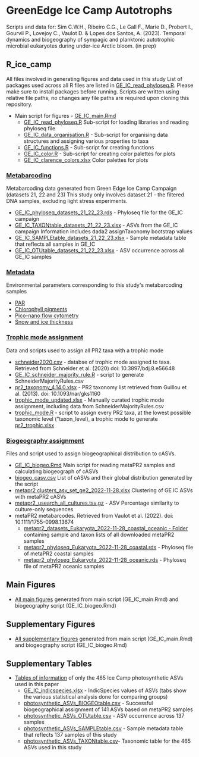 # GreenEdge Ice Camp Autotrophs

Scripts and data for: 
Sim C.W.H., Ribeiro C.G., Le Gall F., Marie D., Probert I., Gourvil P., Lovejoy C., Vaulot D. & Lopes dos Santos, A. (2023). Temporal dynamics and biogeography of sympagic and planktonic autotrophic microbial eukaryotes during under-ice Arctic bloom. (in prep) 

## R_ice_camp
All files involved in generating figures and data used in this study
List of packages used across all R files are listed in  [GE_IC_read_phyloseq.R](https://github.com/clarencesimple/SIM_GreenEdge_IceCamp/blob/main/R_ice_camp/GE_IC_read_phyloseq.R). Please make sure to install packages before running. Scripts are written using relative file paths, no changes any file paths are required upon cloning this repository.

* Main script for figures - [GE_IC_main.Rmd](https://github.com/clarencesimple/SIM_GreenEdge_IceCamp/blob/main/R_ice_camp/GE_IC_main.Rmd)
     * [GE_IC_read_phyloseq.R](https://github.com/clarencesimple/SIM_GreenEdge_IceCamp/blob/main/R_ice_camp/GE_IC_read_phyloseq.R) Sub-script for loading libraries and reading phyloseq file
     * [GE_IC_data_organisation.R](https://github.com/clarencesimple/SIM_GreenEdge_IceCamp/blob/main/R_ice_camp/GE_IC_data_organisation.R) - Sub-script for organising data structures and assigning various properties to taxa
     * [GE_IC_functions.R](https://github.com/clarencesimple/SIM_GreenEdge_IceCamp/blob/main/R_ice_camp/GE_IC_functions.R) - Sub-script for creating functions 
     * [GE_IC_color.R](https://github.com/clarencesimple/SIM_GreenEdge_IceCamp/blob/main/R_ice_camp/GE_IC_color.R) - Sub-script for creating color palettes for plots
     * [GE_IC_clarence_colors.xlsx](https://github.com/clarencesimple/SIM_GreenEdge_IceCamp/blob/main/R_ice_camp/GE_IC_clarence_colors.xlsx) Color palettes for plots
     
### [Metabarcoding](https://github.com/clarencesimple/SIM_GreenEdge_IceCamp/tree/main/R_ice_camp/metadata) 
Metabarcoding data generated from Green Edge Ice Camp Campaign (datasets 21, 22 and 23)
This study only involves dataset 21 - the filtered DNA samples, excluding light stress experiments.
* [GE_IC_phyloseq_datasets_21_22_23.rds](https://github.com/clarencesimple/SIM_GreenEdge_IceCamp/blob/main/R_ice_camp/metabarcoding/GE_IC_phyloseq_datasets_21_22_23.rds) - Phyloseq file for the GE_IC campaign
* [GE_IC_TAXONtable_datasets_21_22_23.xlsx](https://github.com/clarencesimple/SIM_GreenEdge_IceCamp/blob/main/R_ice_camp/metabarcoding/GE_IC_TAXONtable_datasets_21_22_23.xlsx) - ASVs from the GE_IC campaign Information includes dada2 assignTaxonomy bootstrap values
* [GE_IC_SAMPLEtable_datasets_21_22_23.xlsx](https://github.com/clarencesimple/SIM_GreenEdge_IceCamp/blob/main/R_ice_camp/metabarcoding/GE_IC_SAMPLEtable_datasets_21_22_23.xlsx) - Sample metadata table that reflects all samples in GE_IC
* [GE_IC_OTUtable_datasets_21_22_23.xlsx](https://github.com/clarencesimple/SIM_GreenEdge_IceCamp/blob/main/R_ice_camp/metabarcoding/GE_IC_OTUtable_datasets_21_22_23.xlsx) - ASV occurrence across all GE_IC samples
 
### [Metadata](https://github.com/clarencesimple/SIM_GreenEdge_IceCamp/tree/main/R_ice_camp/metadata) 
Environmental parameters corresponding to this study's metabarcoding samples
* [PAR](https://github.com/clarencesimple/SIM_GreenEdge_IceCamp/blob/main/R_ice_camp/metadata/metadata_PAR.csv.gz)
* [Chlorophyll pigments](https://github.com/clarencesimple/SIM_GreenEdge_IceCamp/blob/main/R_ice_camp/metadata/metadata_chla_pigments.csv)
* [Pico-nano flow cytometry](https://github.com/clarencesimple/SIM_GreenEdge_IceCamp/blob/main/R_ice_camp/metadata/metadata_cytometry.xlsx)
* [Snow and ice thickness](https://github.com/clarencesimple/SIM_GreenEdge_IceCamp/blob/main/R_ice_camp/metadata/metadata_icesnow.xlsx)
 
### [Trophic mode assignment](https://github.com/clarencesimple/SIM_GreenEdge_IceCamp/tree/main/R_ice_camp/trophic_mode_assignment)
Data and scripts used to assign all PR2 taxa with a trophic mode
* [schneider2020.csv](https://github.com/clarencesimple/SIM_GreenEdge_IceCamp/blob/main/R_ice_camp/trophic_mode_assignment/SchneiderMajorityRules.csv) - databse of trophic mode assigned to taxa. Retrieved from Schneider et al. (2020) doi: 10.3897/bdj.8.e56648
* [GE_IC_schneider_majority_rule.R](https://github.com/clarencesimple/SIM_GreenEdge_IceCamp/blob/main/R_ice_camp/trophic_mode_assignment/GE_IC_schneider_majority_rule.R) - script to generate SchneiderMajorityRules.csv
* [pr2_taxonomy_4.14.0.xlsx](https://github.com/clarencesimple/SIM_GreenEdge_IceCamp/blob/main/R_ice_camp/trophic_mode_assignment/pr2_taxonomy_4.14.0.xlsx) - PR2 taxonomy list retrieved from Guillou et al. (2013). doi: 10.1093/nar/gks1160
* [trophic_mode_updated.xlsx](https://github.com/clarencesimple/SIM_GreenEdge_IceCamp/blob/main/R_ice_camp/trophic_mode_assignment/trophic_mode_updated.xlsx) - Manually curated trophic mode assignment, including data from SchneiderMajorityRules.csv
* [trophic_mode.R](https://github.com/clarencesimple/SIM_GreenEdge_IceCamp/blob/main/R_ice_camp/trophic_mode_assignment/trophic_mode.R) - script to assign every PR2 taxa, at the lowest possible taxonomic level ("taxon_level), a trophic mode to generate [pr2_trophic.xlsx](https://github.com/clarencesimple/SIM_GreenEdge_IceCamp/blob/main/R_ice_camp/trophic_mode_assignment/pr2_trophic.xlsx)

### [Biogeography assignment](https://github.com/clarencesimple/SIM_GreenEdge_IceCamp/tree/main/R_ice_camp/biogeoraphy_assignment_metaPR2)
Files and script used to assign biogeographical distribution to cASVs.
* [GE_IC_biogeo.Rmd](https://github.com/clarencesimple/SIM_GreenEdge_IceCamp/blob/main/R_ice_camp/biogeoraphy_assignment_metaPR2/GE_IC_biogeo.Rmd) Main script for reading metaPR2 samples and calculating biogeograph of cASVs 
* [biogeo_casv.csv](https://github.com/clarencesimple/SIM_GreenEdge_IceCamp/blob/main/R_ice_camp/biogeoraphy_assignment_metaPR2/biogeo_casv.csv) List of cASVs and their global distribution generated by the script
* [metapr2 clusters_asv_set_ge2_2022-11-28.xlsx](https://github.com/clarencesimple/SIM_GreenEdge_IceCamp/blob/main/R_ice_camp/biogeoraphy_assignment_metaPR2/metapr2%20clusters_asv_set_ge2_2022-11-28.xlsx) Clustering of GE IC ASVs with metaPR2 cASVs
* [metapr2_usearch_all_cultures.tsv.gz](https://github.com/clarencesimple/SIM_GreenEdge_IceCamp/blob/main/R_ice_camp/biogeoraphy_assignment_metaPR2/metapr2_usearch_all_cultures.tsv.gz) - ASV Percentage similarity to culture-only sequences
* metaPR2 metabarcodes. Retrieved from Vaulot et al. (2022). doi: 10.1111/1755-0998.13674
    * [metapr2_datasets_Eukaryota_2022-11-28_coastal_oceanic - Folder](https://github.com/clarencesimple/SIM_GreenEdge_IceCamp/tree/main/R_ice_camp/biogeoraphy_assignment_metaPR2/metapr2_datasets_Eukaryota_2022-11-28_coastal_oceanic) containing sample and taxon lists of all downloaded metaPR2 samples
    * [metapr2_phyloseq_Eukaryota_2022-11-28_coastal.rds](https://github.com/clarencesimple/SIM_GreenEdge_IceCamp/blob/main/R_ice_camp/biogeoraphy_assignment_metaPR2/metapr2_phyloseq_Eukaryota_2022-11-28_coastal.rds) - Phyloseq file of metaPR2 coastal samples
    * [metapr2_phyloseq_Eukaryota_2022-11-28_oceanic.rds](https://github.com/clarencesimple/SIM_GreenEdge_IceCamp/blob/main/R_ice_camp/biogeoraphy_assignment_metaPR2/metapr2_phyloseq_Eukaryota_2022-11-28_oceanic.rds) - Phyloseq file of metaPR2 oceanic samples
 
## Main Figures
* [All main figures](https://github.com/clarencesimple/SIM_GreenEdge_IceCamp/tree/main/main_figures) generated from main script (GE_IC_main.Rmd) and biogeography script (GE_IC_biogeo.Rmd)

## Supplementary Figures
* [All supplementary figures](https://github.com/clarencesimple/SIM_GreenEdge_IceCamp/tree/main/supplementary_figures) generated from main script (GE_IC_main.Rmd) and biogeography script (GE_IC_biogeo.Rmd)

## Supplementary Tables
* [Tables of information](https://github.com/clarencesimple/SIM_GreenEdge_IceCamp/tree/main/supplementary_tables) of only the 465 Ice Camp photosynthetic ASVs used in this paper
    * [GE_IC_indicspecies.xlsx](https://github.com/clarencesimple/SIM_GreenEdge_IceCamp/blob/main/supplementary_tables/GE_IC_indicspecies.xlsx) - IndicSpecies values of ASVs (tabs show the various statistical analysis done for comparing groups)
    * [photosynthetic_ASVs_BIOGEOtable.csv](https://github.com/clarencesimple/SIM_GreenEdge_IceCamp/blob/main/supplementary_tables/photosynthetic_ASVs_BIOGEOtable.csv) - Successful biogeographical assignment of 141 ASVs based on metaPR2 samples
    * [photosynthetic_ASVs_OTUtable.csv](https://github.com/clarencesimple/SIM_GreenEdge_IceCamp/blob/main/supplementary_tables/photosynthetic_ASVs_OTUtable.csv) - ASV occurrence across 137 samples
    * [photosynthetic_ASVs_SAMPLEtable.csv](https://github.com/clarencesimple/SIM_GreenEdge_IceCamp/blob/main/supplementary_tables/photosynthetic_ASVs_SAMPLEtable.csv) - Sample metadata table that reflects 137 samples of this study
    * [photosynthetic_ASVs_TAXONtable.csv](https://github.com/clarencesimple/SIM_GreenEdge_IceCamp/blob/main/supplementary_tables/photosynthetic_ASVs_TAXONtable.csv)- Taxonomic table for the 465 ASVs used in this study


